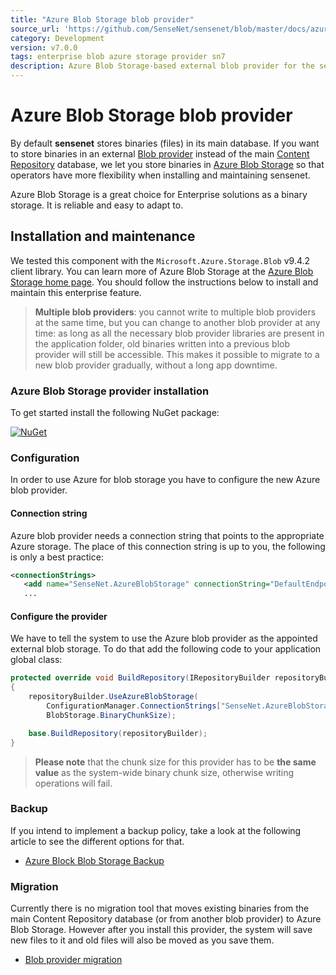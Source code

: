 ```yaml
---
title: "Azure Blob Storage blob provider"
source_url: 'https://github.com/SenseNet/sensenet/blob/master/docs/azureblob-provider.md'
category: Development
version: v7.0.0
tags: enterprise blob azure storage provider sn7
description: Azure Blob Storage-based external blob provider for the sensenet platform.
---
```


# Azure Blob Storage blob provider

By default **sensenet** stores binaries (files) in its main database. If you want to store binaries in an external [Blob provider](blob-provider.md "sensenet blob provider") instead of the main [Content Repository](content-repository.md "Content Repository") database, we let you store binaries in [Azure Blob Storage](https://azure.microsoft.com/en-gb/services/storage/blobs/) so that operators have more flexibility when installing and maintaining sensenet.

Azure Blob Storage is a great choice for Enterprise solutions as a binary storage. It is reliable and easy to adapt to.

## Installation and maintenance

We tested this component with the `Microsoft.Azure.Storage.Blob` v9.4.2 client library. You can learn more of Azure Blob Storage at the [Azure Blob Storage home page](https://azure.microsoft.com/en-gb/services/storage/blobs/). You should follow the instructions below to install and maintain this enterprise feature.

> **Multiple blob providers**: you cannot write to multiple blob providers at the same time, but you can change to another blob provider at any time: as long as all the necessary blob provider libraries are present in the application folder, old binaries written into a previous blob provider will still be accessible. This makes it possible to migrate to a new blob provider gradually, without a long app downtime.

### Azure Blob Storage provider installation

To get started install the following NuGet package:

[![NuGet](https://img.shields.io/nuget/v/SenseNet.AzureBlobStorage.svg)](https://www.nuget.org/packages/SenseNet.AzureBlobStorage)

### Configuration
In order to use Azure for blob storage you have to configure the new Azure blob provider. 

#### Connection string
Azure blob provider needs a connection string that points to the appropriate Azure storage. The place of this connection string is up to you, the following is only a best practice:

``` xml
<connectionStrings>
   <add name="SenseNet.AzureBlobStorage" connectionString="DefaultEndpointsProtocol=https;AccountName=[azure account name];AccountKey=[azure account key];EndpointSuffix=core.windows.net" />
   ...
```

#### Configure the provider
We have to tell the system to use the Azure blob provider as the appointed external blob storage. To do that add the following code to your application global class:

```csharp
protected override void BuildRepository(IRepositoryBuilder repositoryBuilder)
{
    repositoryBuilder.UseAzureBlobStorage(
        ConfigurationManager.ConnectionStrings["SenseNet.AzureBlobStorage"].ConnectionString,
        BlobStorage.BinaryChunkSize);

    base.BuildRepository(repositoryBuilder);
}
```

> **Please note** that the chunk size for this provider has to be **the same value** as the system-wide binary chunk size, otherwise writing operations will fail.

### Backup

If you intend to implement a backup policy, take a look at the following article to see the different options for that.

- [Azure Block Blob Storage Backup](https://azure.microsoft.com/en-us/blog/microsoft-azure-block-blob-storage-backup/)

### Migration
Currently there is no migration tool that moves existing binaries from the main Content Repository database (or from another blob provider) to Azure Blob Storage. However after you install this provider, the system will save new files to it and old files will also be moved as you save them.

- [Blob provider migration](blob-provider.md#Migration "Migration")